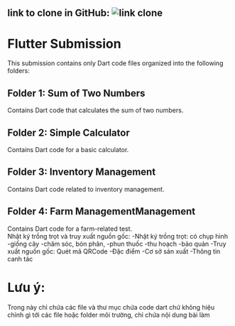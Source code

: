 ## link to clone in GitHub: ![link clone](https://github.com/HTKFOOLISH/flutter.git)

# Flutter Submission

This submission contains only Dart code files organized into the following folders:

## Folder 1: Sum of Two Numbers
Contains Dart code that calculates the sum of two numbers.

## Folder 2: Simple Calculator
Contains Dart code for a basic calculator.

## Folder 3: Inventory Management
Contains Dart code related to inventory management.  

## Folder 4: Farm ManagementManagement
Contains Dart code for a farm-related test.  
Nhật ký trồng trọt và truy xuất nguồn gốc:
-Nhật ký trồng trọt: có chụp hình
	-giống cây
	-chăm sóc, bón phân,
	-phun thuốc
	-thu hoạch
	-bảo quản
-Truy xuất nguồn gốc: Quét mã QRCode
	-Đặc điểm 
	-Cơ sở sản xuất
	-Thông tin canh tác

# Lưu ý:
Trong này chỉ chứa các file và thư mục chứa code dart chứ không hiệu chỉnh gì tới các file hoặc folder môi trường, chỉ chứa nội dung bài làm
